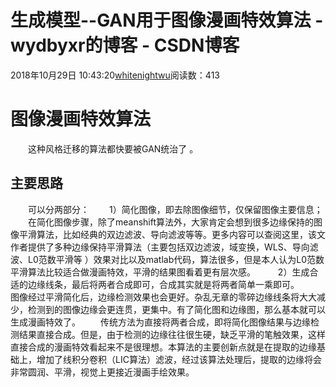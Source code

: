 # 生成模型--GAN用于图像漫画特效算法 - wydbyxr的博客 - CSDN博客
2018年10月29日 10:43:20[whitenightwu](https://me.csdn.net/wydbyxr)阅读数：413
# 图像漫画特效算法
  这种风格迁移的算法都快要被GAN统治了	。
## 主要思路
  可以分两部分：
  1）简化图像，即去除图像细节，仅保留图像主要信息；
  在简化图像步骤，除了meanshift算法外，大家肯定会想到很多边缘保持的图像平滑算法，比如经典的双边滤波、导向滤波等等。更多内容可以查阅这里，该文作者提供了多种边缘保持平滑算法（主要包括双边滤波，域变换，WLS、导向滤波、L0范数平滑等 ）效果对比以及matlab代码，算法很多，但是本人认为L0范数平滑算法比较适合做漫画特效，平滑的结果图看着更有层次感。
  	2）生成合适的边缘线条，最后将两者合成即可，合成其实就是将两者简单一乘即可。
  图像经过平滑简化后，边缘检测效果也会更好。杂乱无章的零碎边缘线条将大大减少，检测到的图像边缘会更连贯，更集中。有了简化图和边缘图，那么基本就可以生成漫画特效了。
  传统方法为直接将两者合成，即将简化图像结果与边缘检测结果直接合成。但是，由于检测的边缘往往很生硬，缺乏平滑的笔触效果，这样直接合成的漫画特效看起来不是很理想。本算法的主要创新点就是在提取的边缘基础上，增加了线积分卷积（LIC算法）滤波，经过该算法处理后，提取的边缘将会非常圆润、平滑，视觉上更接近漫画手绘效果。

